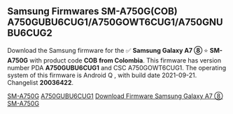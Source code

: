 <h2>Samsung Firmwares SM-A750G(COB) A750GUBU6CUG1/A750GOWT6CUG1/A750GNUBU6CUG2</h2>
Download the Samsung firmware for the ✅ <strong>Samsung Galaxy A7 ⑧ </strong> ⭐ <strong>SM-A750G</strong> with product code <strong>COB</strong> <strong> from Colombia</strong>. This firmware has version number PDA <strong>A750GUBU6CUG1</strong> and CSC A750GOWT6CUG1. The operating system of this firmware is Android Q , with build date 2021-09-21. Changelist <strong>20036422</strong>.


[SM-A750G](https://samfirm.shop/samsung/model/SM-A750G)
[A750GUBU6CUG1](https://samfirm.shop/samsung/pda/A750GUBU6CUG1)
[Download Firmware Samsung Galaxy A7 ⑧ SM-A750G](https://samfirm.shop/samsung/firmware/458683)
